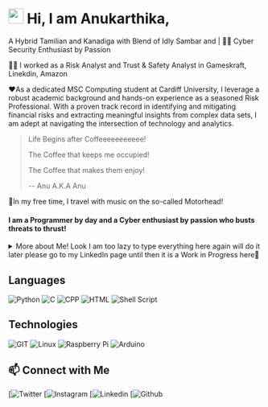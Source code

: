 <!--
[![Anu's header](https://raw.githubusercontent.com/robocop-uk/robocop-uk/main/images/anu.jpeg)]()
-->
# <img src="https://raw.githubusercontent.com/MartinHeinz/MartinHeinz/master/wave.gif" width="30px"> Hi, I am Anukarthika,

 A Hybrid Tamilian and Kanadiga with Blend of Idly Sambar and  | 👨‍💻 Cyber Security Enthusiast by Passion

👨‍💻 I worked as a Risk Analyst and Trust & Safety Analyst in Gameskraft, Linekdin, Amazon 

❤️As a dedicated MSC Computing student at Cardiff University, I leverage a robust academic background and hands-on experience as a seasoned Risk Professional. With a proven track record in identifying and mitigating financial risks and extracting meaningful insights from complex data sets, I am adept at navigating the intersection of technology and analytics.


> Life Begins after Coffeeeeeeeeeee!
>
> The Coffee that keeps me occupied!
>
> The Coffee that makes them enjoy! 
>
> -- Anu A.K.A Anu

🧳In my free time, I travel with music on the so-called Motorhead!

#### I am a Programmer by day and a Cyber enthusiast by passion who busts threats to thrust!

<Details>
  <summary>More about Me! Look I am too lazy to type everything here again will do it later please go to my LinkedIn page until then it is a Work in Progress here🚧</summary>
  
## 🔭 Experience
  
<Details>
  <summary>Click to expand!</summary>

#### Gameskraft, India
- Risk Analyst

#### Linkedin, India
- Trust & Safet Analyst

#### Amazon, India
- Risk Analyst


</Details>

## 📚 Publications

<Details>
  <summary>Click to expand!</summary>
  
- [Research Title](URL)

 
</Details>

## 💡 Projects
<Details>
  <summary>Click to expand!</summary>
 
- 

  
</Details>
 
 </Details>

## Languages
![Python](https://img.shields.io/badge/Python-FFD43B?style=for-the-badge&logo=python&logoColor=darkgreen)
![C](https://img.shields.io/badge/C-00599C?style=for-the-badge&logo=c&logoColor=white)
![CPP](https://img.shields.io/badge/C%2B%2B-00599C?style=for-the-badge&logo=c%2B%2B&logoColor=white)
![HTML](https://img.shields.io/badge/HTML5-E34F26?style=for-the-badge&logo=html5&logoColor=white)
![Shell Script](https://img.shields.io/badge/Shell_Script-121011?style=for-the-badge&logo=gnu-bash&logoColor=white)

## Technologies


![GIT](https://img.shields.io/badge/Git-F05032?style=for-the-badge&logo=Git&logoColor=white)
![Linux](https://img.shields.io/badge/Linux-FCC624?style=for-the-badge&logo=linux&logoColor=black)
![Raspberry Pi](https://img.shields.io/badge/Raspberry%20Pi-A22846?style=for-the-badge&logo=Raspberry%20Pi&logoColor=white)
![Arduino](https://img.shields.io/badge/Arduino-00979D?style=for-the-badge&logo=Arduino&logoColor=white)




## 📫 Connect with Me
[![Twitter]()
[![Instagram]()
[![Linkedin](https://www.linkedin.com/in/anukarthika/)
[![Github]()



<!--0.2change-->
